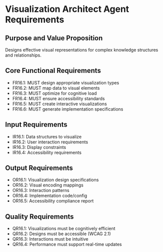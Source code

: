# Visualization Architect Agent Requirements

## Purpose and Value Proposition
Designs effective visual representations for complex knowledge structures and relationships.

## Core Functional Requirements
- FR16.1: MUST design appropriate visualization types
- FR16.2: MUST map data to visual elements
- FR16.3: MUST optimize for cognitive load
- FR16.4: MUST ensure accessibility standards
- FR16.5: MUST create interactive visualizations
- FR16.6: MUST generate implementation specifications

## Input Requirements
- IR16.1: Data structures to visualize
- IR16.2: User interaction requirements
- IR16.3: Display constraints
- IR16.4: Accessibility requirements

## Output Requirements
- OR16.1: Visualization design specifications
- OR16.2: Visual encoding mappings
- OR16.3: Interaction patterns
- OR16.4: Implementation code/config
- OR16.5: Accessibility compliance report

## Quality Requirements
- QR16.1: Visualizations must be cognitively efficient
- QR16.2: Designs must be accessible (WCAG 2.1)
- QR16.3: Interactions must be intuitive
- QR16.4: Performance must support real-time updates